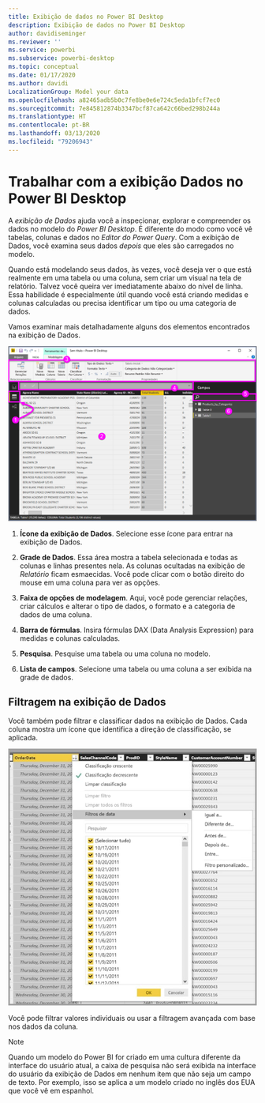 ```yaml
---
title: Exibição de dados no Power BI Desktop
description: Exibição de dados no Power BI Desktop
author: davidiseminger
ms.reviewer: ''
ms.service: powerbi
ms.subservice: powerbi-desktop
ms.topic: conceptual
ms.date: 01/17/2020
ms.author: davidi
LocalizationGroup: Model your data
ms.openlocfilehash: a82465adb5b0c7fe8be0e6e724c5eda1bfcf7ec0
ms.sourcegitcommit: 7e845812874b3347bcf87ca642c66bed298b244a
ms.translationtype: HT
ms.contentlocale: pt-BR
ms.lasthandoff: 03/13/2020
ms.locfileid: "79206943"
---
```

# <a name="work-with-data-view-in-power-bi-desktop"></a>Trabalhar com a exibição Dados no Power BI Desktop

A *exibição de Dados* ajuda você a inspecionar, explorar e compreender os dados no modelo do *Power BI Desktop*. É diferente do modo como você vê tabelas, colunas e dados no *Editor do Power Query*. Com a exibição de Dados, você examina seus dados *depois* que eles são carregados no modelo.

Quando está modelando seus dados, às vezes, você deseja ver o que está realmente em uma tabela ou uma coluna, sem criar um visual na tela de relatório. Talvez você queira ver imediatamente abaixo do nível de linha. Essa habilidade é especialmente útil quando você está criando medidas e colunas calculadas ou precisa identificar um tipo ou uma categoria de dados.

Vamos examinar mais detalhadamente alguns dos elementos encontrados na exibição de Dados.

![Exibição de dados no Power BI Desktop](media/desktop-data-view/dataview_fullscreen.png)

1. **Ícone da exibição de Dados**. Selecione esse ícone para entrar na exibição de Dados.

2. **Grade de Dados**. Essa área mostra a tabela selecionada e todas as colunas e linhas presentes nela. As colunas ocultadas na exibição de *Relatório* ficam esmaecidas. Você pode clicar com o botão direito do mouse em uma coluna para ver as opções.

3. **Faixa de opções de modelagem**. Aqui, você pode gerenciar relações, criar cálculos e alterar o tipo de dados, o formato e a categoria de dados de uma coluna.

4. **Barra de fórmulas**. Insira fórmulas DAX (Data Analysis Expression) para medidas e colunas calculadas.

5. **Pesquisa**. Pesquise uma tabela ou uma coluna no modelo.

6. **Lista de campos**. Selecione uma tabela ou uma coluna a ser exibida na grade de dados.

## <a name="filtering-in-data-view"></a>Filtragem na exibição de Dados

Você também pode filtrar e classificar dados na exibição de Dados. Cada coluna mostra um ícone que identifica a direção de classificação, se aplicada.

![Classificar e filtrar na Exibição de Dados no Power BI Desktop](media/desktop-data-view/dataview_sort-and-filter.png)

Você pode filtrar valores individuais ou usar a filtragem avançada com base nos dados da coluna.

> [!NOTE]
> Quando um modelo do Power BI for criado em uma cultura diferente da interface do usuário atual, a caixa de pesquisa não será exibida na interface do usuário da exibição de Dados em nenhum item que não seja um campo de texto. Por exemplo, isso se aplica a um modelo criado no inglês dos EUA que você vê em espanhol.
